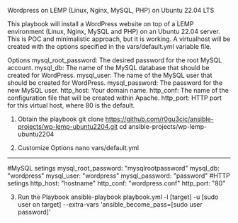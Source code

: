 Wordpress on LEMP (Linux, Nginx, MySQL, PHP) on Ubuntu 22.04 LTS

This playbook will install a WordPress website on top of a LEMP environment (Linux, Nginx, MySQL and PHP) on an Ubuntu 22.04 server. 
This is POC and minimalistic approach, but it is working.
A virtualhost will be created with the options specified in the vars/default.yml variable file.

Options
mysql_root_password: The desired password for the root MySQL account.
mysql_db: The name of the MySQL database that should be created for WordPress.
mysql_user: The name of the MySQL user that should be created for WordPress.
mysql_password: The password for the new MySQL user.
http_host: Your domain name.
http_conf: The name of the configuration file that will be created within Apache.
http_port: HTTP port for this virtual host, where 80 is the default.

1. Obtain the playbook
git clone https://github.com/r0gu3cic/ansible-projects/wp-lemp-ubuntu2204.git
cd ansible-projects/wp-lemp-ubuntu2204

2. Customize Options
nano vars/default.yml
---
#MySQL setings
mysql_root_password: "mysqlrootpassword"
mysql_db: "wordpress"
mysql_user: "wordpress"
mysql_password: "password"
#HTTP setings
http_host: "hostname"
http_conf: "wordpress.conf"
http_port: "80"

3. Run the Playbook
ansible-playbook playbook.yml -l [target] -u [sudo user on target] --extra-vars 'ansible_become_pass=[sudo user password]'
